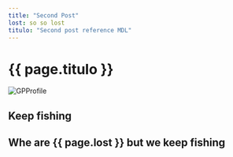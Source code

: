 ```yaml
---
title: "Second Post"
lost: so so lost
titulo: "Second post reference MDL"
---
```


# {{ page.titulo }}
![GPProfile](https://frikichan.net/wp-content/uploads/2020/03/One-Piece-Monkey-D.-Luffy-Cropped.jpg)
<h2>Keep fishing<h2>
Whe are  {{ page.lost }} but we keep fishing